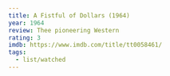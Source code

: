 ```yaml
---
title: A Fistful of Dollars (1964)
year: 1964
review: Thee pioneering Western
rating: 3
imdb: https://www.imdb.com/title/tt0058461/
tags:
  - list/watched
---
```

